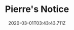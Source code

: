 ---
templateKey: blog-post
featuredpost: false
date: 2020-03-01T03:43:43.711Z
featuredimage: /img/quest_bg5.png
imgBg: quest_bg5
title: Pierre's Notice
description: Pierre will pay "top coin" to whoever brings him a plate of sashimi. Apparently he's really craving the stuff.
reward: 1000 & 1 Friendship heart
tags:
  - Mail Spring 21 Year 2 Bring Pierre some Sashimi.
---